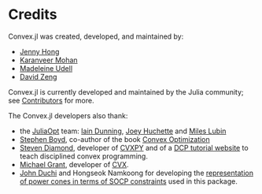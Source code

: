 Credits
=======

Convex.jl was created, developed, and maintained by:

-   [Jenny Hong](http://www.stanford.edu/~jyunhong/)
-   [Karanveer Mohan](http://www.stanford.edu/~kvmohan/)
-   [Madeleine Udell](http://www.stanford.edu/~udell/)
-   [David Zeng](http://www.stanford.edu/~dzeng0/)

Convex.jl is currently developed and maintained by the Julia
community; see [Contributors](https://github.com/JuliaOpt/Convex.jl/graphs/contributors)
for more.

The Convex.jl developers also thank:

-   the [JuliaOpt](http://www.juliaopt.org/) team: [Iain
    Dunning](http://iaindunning.com/), [Joey
    Huchette](http://www.mit.edu/~huchette/) and [Miles
    Lubin](http://www.mit.edu/~mlubin/)
-   [Stephen Boyd](http://www.stanford.edu/~boyd/), co-author of the
    book [Convex
    Optimization](http://www.stanford.edu/~boyd/books.html)
-   [Steven Diamond](http://www.stanford.edu/~stevend2/), developer of
    [CVXPY](https://github.com/cvxgrp/cvxpy) and of a [DCP tutorial
    website](http://dcp.stanford.edu/) to teach disciplined convex
    programming.
-   [Michael Grant](http://www.cvxr.com/bio), developer of
    [CVX](http://www.cvxr.com).
-   [John Duchi](http://www.stanford.edu/~jduchi) and Hongseok
    Namkoong for developing the [representation of power cones in
    terms of SOCP
    constraints](https://github.com/JuliaOpt/Convex.jl/raw/master/docs/supplementary/rational_to_socp.pdf)
    used in this package.
